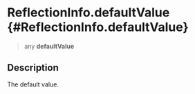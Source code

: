 ReflectionInfo.defaultValue {#ReflectionInfo.defaultValue}
===========================

> any **defaultValue**

Description
-----------

The default value.

